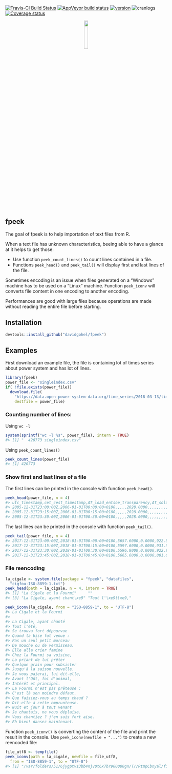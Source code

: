 
<!-- README.md is generated from README.Rmd. Please edit that file -->

[![Travis-CI Build
Status](https://travis-ci.org/davidgohel/fpeek.svg?branch=master)](https://travis-ci.org/davidgohel/fpeek)
[![AppVeyor build
status](https://ci.appveyor.com/api/projects/status/github/davidgohel/fpeek?branch=master&svg=true)](https://ci.appveyor.com/project/davidgohel/fpeek)
[![version](http://www.r-pkg.org/badges/version/fpeek)](https://CRAN.R-project.org/package=fpeek)
![cranlogs](http://cranlogs.r-pkg.org./badges/fpeek) [![Coverage
status](https://codecov.io/gh/davidgohel/fpeek/branch/master/graph/badge.svg)](https://codecov.io/github/davidgohel/fpeek?branch=master)

<p align="center">

<img width="15%" src="http://www.ardata.fr/images/fpeek.svg">

</p>

## fpeek

The goal of fpeek is to help importation of text files from R.

When a text file has unknown characteristics, beeing able to have a
glance at it helps to get those:

  - Use function `peek_count_lines()` to count lines contained in a
    file.
  - Functions `peek_head()` and `peek_tail()` will display first and
    last lines of the file.

Sometimes encoding is an issue when files generated on a “Windows”
machine has to be used on a “Linux” machine. Function `peek_iconv` will
converts file content in one encoding to another encoding.

Performances are good with large files because operations are made
without reading the entire file before starting.

## Installation

``` r
devtools::install_github("davidgohel/fpeek")
```

## Examples

First download an example file, the file is containing lot of times
series about power system and has lot of lines.

``` r
library(fpeek)
power_file <- "singleindex.csv"
if( !file.exists(power_file))
  download.file(
    "https://data.open-power-system-data.org/time_series/2018-03-13/time_series_15min_singleindex.csv", 
    destfile = power_file)
```

### Counting number of lines:

Using `wc -l`

``` r
system(sprintf("wc -l %s", power_file), intern = TRUE)
#> [1] "  420773 singleindex.csv"
```

Using `peek_count_lines()`

``` r
peek_count_lines(power_file)
#> [1] 420773
```

### Show first and last lines of a file

The first lines can be printed in the console with function
`peek_head()`.

``` r
peek_head(power_file, n = 4)
#> utc_timestamp,cet_cest_timestamp,AT_load_entsoe_transparency,AT_solar_generation_actual,AT_wind_onshore_generation_actual,DE_load_entsoe_transparency,DE_solar_capacity,DE_solar_generation_actual,DE_solar_profile,DE_wind_capacity,DE_wind_generation_actual,DE_wind_profile,DE_wind_offshore_capacity,DE_wind_offshore_generation_actual,DE_wind_offshore_profile,DE_wind_onshore_capacity,DE_wind_onshore_generation_actual,DE_wind_onshore_profile,DE_50hertz_load_entsoe_transparency,DE_50hertz_solar_generation_actual,DE_50hertz_solar_generation_forecast,DE_50hertz_wind_generation_actual,DE_50hertz_wind_generation_forecast,DE_50hertz_wind_offshore_generation_actual,DE_50hertz_wind_offshore_generation_forecast,DE_50hertz_wind_onshore_generation_actual,DE_50hertz_wind_onshore_generation_forecast,DE_AT_LU_load_entsoe_transparency,DE_AT_LU_solar_generation_actual,DE_AT_LU_wind_offshore_generation_actual,DE_AT_LU_wind_onshore_generation_actual,DE_amprion_load_entsoe_transparency,DE_amprion_solar_generation_actual,DE_amprion_solar_generation_forecast,DE_amprion_wind_generation_actual,DE_amprion_wind_generation_forecast,DE_amprion_wind_onshore_generation_actual,DE_tennet_load_entsoe_transparency,DE_tennet_solar_generation_actual,DE_tennet_solar_generation_forecast,DE_tennet_wind_generation_actual,DE_tennet_wind_generation_forecast,DE_tennet_wind_offshore_generation_actual,DE_tennet_wind_onshore_generation_actual,DE_transnetbw_load_entsoe_transparency,DE_transnetbw_solar_generation_actual,DE_transnetbw_solar_generation_forecast,DE_transnetbw_wind_generation_actual,DE_transnetbw_wind_generation_forecast,DE_transnetbw_wind_onshore_generation_actual,HU_load_entsoe_transparency,HU_wind_onshore_generation_actual,LU_load_entsoe_transparency,NL_load_entsoe_transparency,NL_solar_generation_actual,NL_wind_offshore_generation_actual,NL_wind_onshore_generation_actual,interpolated_values
#> 2005-12-31T23:00:00Z,2006-01-01T00:00:00+0100,,,,,2028.0000,,,,,,,,,16394.0000,,,,,,2013.0000,1366.0000,,,,,,,,,,,,,,,,,,1705.0000,1864.0000,0.0000,1705.0000,,,,,,,,,,,,,,
#> 2005-12-31T23:15:00Z,2006-01-01T00:15:00+0100,,,,,2028.0000,,,,,,,,,16394.0000,,,,,,2053.0000,1366.0000,,,,,,,,,,,,,,,,,,1739.0000,1864.0000,0.0000,1739.0000,,,,,,,,,,,,,,
#> 2005-12-31T23:30:00Z,2006-01-01T00:30:00+0100,,,,,2028.0000,,,,,,,,,16394.0000,,,,,,2188.0000,1366.0000,,,,,,,,,,,,,,,,,,1700.0000,1864.0000,0.0000,1700.0000,,,,,,,,,,,,,,
```

The last lines can be printed in the console with function
`peek_tail()`.

``` r
peek_tail(power_file, n = 4)
#> 2017-12-31T23:00:00Z,2018-01-01T00:00:00+0100,5657.6000,0.0000,922.5770,44607.9100,41951.0000,0.0000,0.0000,55790.0000,30955.0000,0.5548,5323.0000,2973.0000,0.5585,50467.0000,27982.0000,0.5545,6476.3300,0.0000,0.0000,10230.6900,9979.4540,186.7680,83.5990,10043.9220,9895.8550,50769.3400,0.0000,2972.8500,28860.5200,17349.8600,0.0000,0.0000,6957.0000,6757.0000,6957.0000,15817.9100,0.0000,0.0000,12679.0000,13097.0000,2786.0000,9893.0000,4963.8100,0.0000,0.0000,1088.0000,1016.0000,1088.0000,4028.8900,78.4900,503.8300,9956.0300,0.0000,849.6100,2654.9400,
#> 2017-12-31T23:15:00Z,2018-01-01T00:15:00+0100,5597.6000,0.0000,931.9630,43777.3000,41951.0000,0.0000,0.0000,55790.0000,31608.0000,0.5666,5323.0000,2991.0000,0.5619,50467.0000,28617.0000,0.5671,6415.8600,0.0000,0.0000,10400.4320,9947.9450,203.9830,82.7620,10196.4490,9865.1830,49844.1800,0.0000,2990.8400,29549.0400,16857.5200,0.0000,0.0000,7046.0000,6850.0000,7046.0000,15618.8700,0.0000,0.0000,13057.0000,13284.0000,2787.0000,10270.0000,4885.0500,0.0000,0.0000,1105.0000,1025.0000,1105.0000,4002.3600,82.5400,469.2800,9856.0100,0.0000,852.6100,2738.7900,
#> 2017-12-31T23:30:00Z,2018-01-01T00:30:00+0100,5596.8000,0.0000,922.9650,43532.3000,41951.0000,0.0000,0.0000,55790.0000,31874.0000,0.5713,5323.0000,2921.0000,0.5487,50467.0000,28953.0000,0.5737,6299.5400,0.0000,0.0000,10393.0210,9918.7440,197.7470,82.0160,10195.2740,9836.7280,49597.5400,0.0000,2920.5600,29908.3100,16715.4600,0.0000,0.0000,7132.0000,6946.0000,7132.0000,15633.5900,0.0000,0.0000,13266.0000,13477.0000,2723.0000,10543.0000,4883.7100,0.0000,0.0000,1083.0000,1033.0000,1083.0000,3965.5900,93.1400,468.4400,9727.4900,0.0000,855.3900,2742.4000,
#> 2017-12-31T23:45:00Z,2018-01-01T00:45:00+0100,5665.6000,0.0000,881.0160,43293.6300,41951.0000,0.0000,0.0000,55790.0000,31873.0000,0.5713,5323.0000,2785.0000,0.5232,50467.0000,29088.0000,0.5764,6275.1900,0.0000,0.0000,10556.6970,9893.5240,189.9090,81.2330,10366.7880,9812.2910,49433.8600,0.0000,2785.0400,30080.3900,16617.8000,0.0000,0.0000,7111.0000,6993.0000,7111.0000,15525.7200,0.0000,0.0000,13139.0000,13652.0000,2595.0000,10544.0000,4874.9200,0.0000,0.0000,1066.0000,1042.0000,1066.0000,3945.0800,105.9100,474.6300,9742.8100,0.0000,861.7700,2749.5000,
```

### File reencoding

``` r
la_cigale <- system.file(package = "fpeek", "datafiles", 
  "cigfou-ISO-8859-1.txt")
peek_head(path = la_cigale, n = 4, intern = TRUE)
#> [1] "La Cigale et la Fourmi"     ""                          
#> [3] "La Cigale, ayant chant\xe9" "Tout l'\xe9t\xe9,"

peek_iconv(la_cigale, from = "ISO-8859-1", to = "UTF-8")
#> La Cigale et la Fourmi
#> 
#> La Cigale, ayant chanté
#> Tout l'été,
#> Se trouva fort dépourvue
#> Quand la bise fut venue :
#> Pas un seul petit morceau
#> De mouche ou de vermisseau.
#> Elle alla crier famine
#> Chez la Fourmi sa voisine,
#> La priant de lui prêter
#> Quelque grain pour subsister
#> Jusqu'à la saison nouvelle.
#> Je vous paierai, lui dit-elle,
#> Avant l'Oût, foi d'animal,
#> Intérêt et principal. 
#> La Fourmi n'est pas prêteuse :
#> C'est là son moindre défaut.
#> Que faisiez-vous au temps chaud ?
#> Dit-elle à cette emprunteuse.
#> Nuit et jour à tout venant
#> Je chantais, ne vous déplaise.
#> Vous chantiez ? j'en suis fort aise.
#> Eh bien! dansez maintenant.
```

Function `peek_iconv()` is converting the content of the file and print
the result in the console. Use `peek_iconv(newfile = "...")` to create a
new reencoded file:

``` r
file_utf8 <- tempfile()
peek_iconv(path = la_cigale, newfile = file_utf8, 
  from = "ISO-8859-1", to = "UTF-8")
#> [1] "/var/folders/51/6jygptvs3bb4njv0t6x7br900000gn/T//RtmpCbnyal/file7ecd1f30d11f"
```
